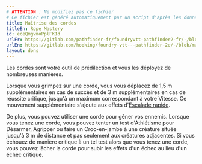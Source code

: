 ```yaml
---
# ATTENTION : Ne modifiez pas ce fichier
# Ce fichier est généré automatiquement par un script d'après les données du module Foundry VTT officiel et de sa traduction
title: Maîtrise des cordes
titleEn: Rope Mastery
id: eceQmgvmoPplFKId
urlFr: https://gitlab.com/pathfinder-fr/foundryvtt-pathfinder2-fr/-/blob/master/data/feats/eceQmgvmoPplFKId.htm
urlEn: https://gitlab.com/hooking/foundry-vtt---pathfinder-2e/-/blob/master/packs/data/feats.db/rope-mastery.json
layout: dons
---
```

Les cordes sont votre outil de prédilection et vous les déployez de nombreuses manières.

Lorsque vous grimpez sur une corde, vous vous déplacez de 1,5 m supplémentaires en cas de succès et de 3 m supplémentaires en cas de réussite critique, jusqu'à un maximum correspondant à votre Vitesse. Ce mouvement supplémentaire s'ajoute aux effets d'[Escalade rapide](escalade-rapide.html).

De plus, vous pouvez utiliser une corde pour gêner vos ennemis. Lorsque vous tenez une corde, vous pouvez tenter un test d'Athlétisme pour Désarmer, Agripper ou faire un Croc-en-jambe à une créature située jusqu'à 3 m de distance et pas seulement aux créatures adjacentes. Si vous échouez de manière critique à un tel test alors que vous tenez une corde, vous pouvez lâcher la corde pour subir les effets d'un échec au lieu d'un échec critique.
